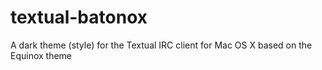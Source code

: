 # textual-batonox
A  dark theme (style) for the Textual IRC client for Mac OS X based on the Equinox theme
